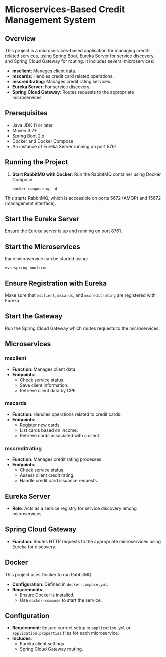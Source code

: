 # Microservices-Based Credit Management System

## Overview
This project is a microservices-based application for managing credit-related services, using Spring Boot, Eureka Server for service discovery, and Spring Cloud Gateway for routing. It includes several microservices:

- **msclient**: Manages client data.
- **mscards**: Handles credit card related operations.
- **mscreditrating**: Manages credit rating services.
- **Eureka Server**: For service discovery.
- **Spring Cloud Gateway**: Routes requests to the appropriate microservices.

## Prerequisites
- Java JDK 11 or later
- Maven 3.2+
- Spring Boot 2.x
- Docker and Docker Compose
- An instance of Eureka Server running on port 8761

## Running the Project
1. **Start RabbitMQ with Docker**: Run the RabbitMQ container using Docker Compose:
   ```shell
   docker-compose up -d

This starts RabbitMQ, which is accessible on ports 5672 (AMQP) and 15672 (management interface).

## Start the Eureka Server
Ensure the Eureka server is up and running on port 8761.

## Start the Microservices
Each microservice can be started using:

```shell
mvn spring-boot:run
```

## Ensure Registration with Eureka
Make sure that `msclient`, `mscards`, and `mscreditrating` are registered with Eureka.

## Start the Gateway
Run the Spring Cloud Gateway which routes requests to the microservices.

## Microservices

### msclient
- **Function**: Manages client data.
- **Endpoints**:
  - Check service status.
  - Save client information.
  - Retrieve client data by CPF.

### mscards
- **Function**: Handles operations related to credit cards.
- **Endpoints**:
  - Register new cards.
  - List cards based on income.
  - Retrieve cards associated with a client.

### mscreditrating
- **Function**: Manages credit rating processes.
- **Endpoints**:
  - Check service status.
  - Assess client credit rating.
  - Handle credit card issuance requests.

## Eureka Server
- **Role**: Acts as a service registry for service discovery among microservices.

## Spring Cloud Gateway
- **Function**: Routes HTTP requests to the appropriate microservices using Eureka for discovery.

## Docker
This project uses Docker to run RabbitMQ.
- **Configuration**: Defined in `docker-compose.yml`.
- **Requirements**:
  - Ensure Docker is installed.
  - Use `docker-compose` to start the service.

## Configuration
- **Requirement**: Ensure correct setup in `application.yml` or `application.properties` files for each microservice.
- **Includes**:
  - Eureka client settings.
  - Spring Cloud Gateway routing.
   

